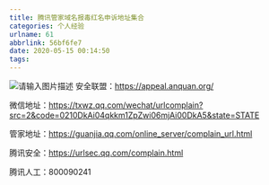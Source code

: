 ```yaml
---
title: 腾讯管家域名报毒红名申诉地址集合
categories: 个人经验
urlname: 61
abbrlink: 56bf6fe7
date: 2020-05-15 00:14:50
tags:
---
```

![请输入图片描述][1]
安全联盟：https://appeal.anquan.org/

微信地址：https://txwz.qq.com/wechat/urlcomplain?src=2&code=0210DkAi04qkkm1ZpZwi06mjAi00DkA5&state=STATE

管家地址：https://guanjia.qq.com/online_server/complain_url.html

腾讯安全：https://urlsec.qq.com/complain.html

腾讯人工：800090241


  [1]: https://s1.ax1x.com/2020/05/15/YrpdzV.png